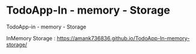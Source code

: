 # TodoApp-In - memory -  Storage
 TodoApp-in - memory - Storage<br>
 
 InMemory Storage : https://amank736836.github.io/TodoApp-In-memory-storage/
